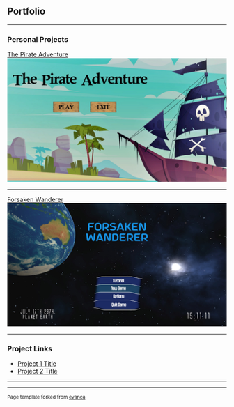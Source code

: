 ## Portfolio

---

### Personal Projects 

[The Pirate Adventure](/sample_page)
<img src="images/PiratesMainMenu.jpg?raw=true"/>

---
[Forsaken Wanderer](/pdf/sample_presentation.pdf)
<img src="images/FWMenu.jpg?raw=true"/>

---

### Project Links

- [Project 1 Title](http://example.com/)
- [Project 2 Title](http://example.com/)

---




---
<p style="font-size:11px">Page template forked from <a href="https://github.com/evanca/quick-portfolio">evanca</a></p>
<!-- Remove above link if you don't want to attibute -->
